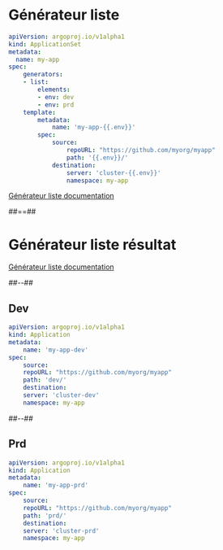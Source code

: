 <!-- .slide: class="with-code max-height"-->
# Générateur liste
```yaml [1-4|5,6,11|6-10|11-20|13,17,19]
apiVersion: argoproj.io/v1alpha1
kind: ApplicationSet
metadata:
  name: my-app
spec:
    generators:
    - list:
        elements:
        - env: dev
        - env: prd
    template:
        metadata:
            name: 'my-app-{{.env}}'
        spec:
            source:
                repoURL: "https://github.com/myorg/myapp"
                path: '{{.env}}/'
            destination:
                server: 'cluster-{{.env}}'
                namespace: my-app
```

[Générateur liste documentation](https://argo-cd.readthedocs.io/en/stable/operator-manual/applicationset/Generators-List/)
<!-- .element: class="credits" -->

##==##
<!-- .slide: class="two-column-layout"-->
# Générateur liste résultat

[Générateur liste documentation](https://argo-cd.readthedocs.io/en/stable/operator-manual/applicationset/Generators-List/)
<!-- .element: class="credits" -->
##--##
## Dev
```yaml
apiVersion: argoproj.io/v1alpha1
kind: Application
metadata:
    name: 'my-app-dev'
spec:
    source:
    repoURL: "https://github.com/myorg/myapp"
    path: 'dev/'
    destination:
    server: 'cluster-dev'
    namespace: my-app
```
##--##
## Prd
```yaml
apiVersion: argoproj.io/v1alpha1
kind: Application
metadata:
    name: 'my-app-prd'
spec:
    source:
    repoURL: "https://github.com/myorg/myapp"
    path: 'prd/'
    destination:
    server: 'cluster-prd'
    namespace: my-app
```
